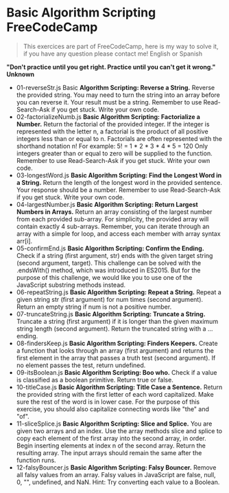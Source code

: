 # Basic Algorithm Scripting FreeCodeCamp
> This exercices are part of FreeCodeCamp, here is my way to solve it, if you have any question please contact me! English or Spanish

**"Don't practice until you get right. Practice until you can't get it wrong." Unknown**

- 01-reverseStr.js Basic **Algorithm Scripting: Reverse a String.** Reverse the provided string. You may need to turn the string into an array before you can reverse it. Your result must be a string.
Remember to use Read-Search-Ask if you get stuck. Write your own code.
- 02-factorializeNumb.js **Basic Algorithm Scripting: Factorialize a Number.** Return the factorial of the provided integer. If the integer is represented with the letter n, a factorial is the
product of all positive integers less than or equal to n.
Factorials are often represented with the shorthand notation n!
For example: 5! = 1 * 2 * 3 * 4 * 5 = 120
Only integers greater than or equal to zero will be supplied to the function.
Remember to use Read-Search-Ask if you get stuck. Write your own code.
- 03-longestWord.js **Basic Algorithm Scripting: Find the Longest Word in a String.** Return the length of the longest word in the provided sentence.
Your response should be a number. Remember to use Read-Search-Ask if you get stuck. Write your own code. 
- 04-largestNumber.js **Basic Algorithm Scripting: Return Largest Numbers in Arrays.** Return an array consisting of the largest number from each provided sub-array.
For simplicity, the provided array will contain exactly 4 sub-arrays. Remember, you can iterate through an array with a simple for loop,
and access each member with array syntax arr[i].
- 05-confirmEnd.js **Basic Algorithm Scripting: Confirm the Ending.** Check if a string (first argument, str) ends with the given target string (second argument, target).
This challenge can be solved with the .endsWith() method, which was introduced in ES2015. But for the purpose of this challenge, we would like you to use one of the JavaScript substring methods instead.
- 06-repeatString.js **Basic Algorithm Scripting: Repeat a String.** Repeat a given string str (first argument) for num times (second argument). Return an empty string if num is not a positive number.
- 07-truncateString.js **Basic Algorithm Scripting: Truncate a String.** Truncate a string (first argument) if it is longer than the given maximum string length (second argument). Return the truncated string with a ... ending.
- 08-findersKeep.js **Basic Algorithm Scripting: Finders Keepers.** Create a function that looks through an array (first argument) and returns the first element in the array that passes a truth test (second argument). If no element passes the test, return undefined.
- 09-itsBoolean.js **Basic Algorithm Scripting: Boo who.** Check if a value is classified as a boolean primitive. Return true or false.
- 10-titleCase.js **Basic Algorithm Scripting: Title Case a Sentence.** Return the provided string with the first letter of each word capitalized. Make sure the rest of the word is in lower case. For the purpose of this exercise, you should also capitalize connecting words like "the" and "of".
- 11-sliceSplice.js **Basic Algorithm Scripting: Slice and Splice.** You are given two arrays and an index. 
Use the array methods slice and splice to copy each element of the first array into the second array, in order.
Begin inserting elements at index n of the second array. Return the resulting array. The input arrays should remain the same after the function runs.
- 12-falsyBouncer.js **Basic Algorithm Scripting: Falsy Bouncer.** Remove all falsy values from an array. Falsy values in JavaScript are false, null, 0, "", undefined, and NaN. Hint: Try converting each value to a Boolean.


